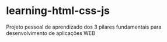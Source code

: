 # learning-html-css-js
Projeto pessoal de aprendizado dos 3 pilares fundamentais para desenvolvimento de aplicações WEB
